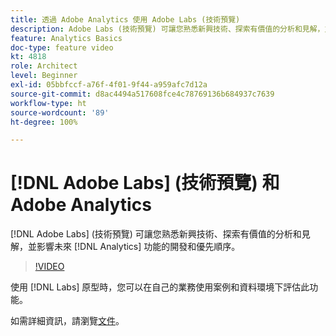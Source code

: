```yaml
---
title: 透過 Adobe Analytics 使用 Adobe Labs (技術預覽)
description: Adobe Labs (技術預覽) 可讓您熟悉新興技術、探索有價值的分析和見解，並影響未來 Analytics 功能的開發和優先順序。
feature: Analytics Basics
doc-type: feature video
kt: 4818
role: Architect
level: Beginner
exl-id: 05bbfccf-a76f-4f01-9f44-a959afc7d12a
source-git-commit: d8ac4494a517608fce4c78769136b684937c7639
workflow-type: ht
source-wordcount: '89'
ht-degree: 100%

---
```


# [!DNL Adobe Labs] (技術預覽) 和 Adobe Analytics

[!DNL Adobe Labs] (技術預覽) 可讓您熟悉新興技術、探索有價值的分析和見解，並影響未來 [!DNL Analytics] 功能的開發和優先順序。

>[!VIDEO](https://video.tv.adobe.com/v/32841/?quality=12)

使用 [!DNL Labs] 原型時，您可以在自己的業務使用案例和資料環境下評估此功能。

如需詳細資訊，請瀏覽[文件](https://experienceleague.adobe.com/docs/analytics/analyze/tech-previews/overview.html?lang=zh-Hant)。
